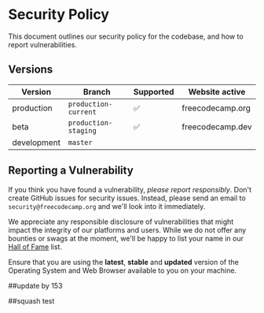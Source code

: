 # Security Policy

This document outlines our security policy for the codebase, and how to report vulnerabilities.

## Versions

| Version     | Branch                   | Supported          | Website active   |
| ----------- | ------------------------ | ------------------ | ---------------- |
| production  | `production-current`     | :white_check_mark: | freecodecamp.org |
| beta        | `production-staging`     | :white_check_mark: | freecodecamp.dev |
| development | `master`                 |                    |                  |

## Reporting a Vulnerability

If you think you have found a vulnerability, *please report responsibly*. Don't create GitHub issues for security issues. Instead, please send an email to `security@freecodecamp.org` and we'll look into it immediately.

We appreciate any responsible disclosure of vulnerabilities that might impact the integrity of our platforms and users. While we do not offer any bounties or swags at the moment, we'll be happy to list your name in our [Hall of Fame](HoF.md) list.

Ensure that you are using the **latest**, **stable** and **updated** version of the Operating System and Web Browser available to you on your machine.

##update by 153

##squash test
